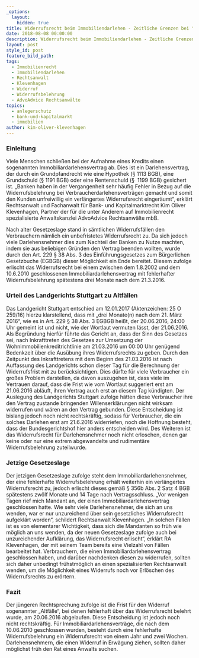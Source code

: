 ```yaml
---
_options:
  layout:
    hidden: true
title: Widerrufsrecht beim Immobiliendarlehen - Zeitliche Grenzen bei "Altfällen"
date: 2018-08-08 00:00:00
description: Widerrufsrecht beim Immobiliendarlehen - Zeitliche Grenzen bei "Altfällen"
layout: post
style_id: post
feature_bild_path:
tags:
  - Immobilienrecht
  - Immobiliendarlehen
  - Rechtsanwalt
  - Klevenhagen
  - Widerruf
  - Widerrufsbelehrung
  - AdvoAdvice Rechtsanwälte
topics:
  - anlegerschutz
  - bank-und-kapitalmarkt
  - immobilien
author: kim-oliver-klevenhagen
---
```


### Einleitung

Viele Menschen schließen bei der Aufnahme eines Kredits einen sogenannten Immobiliardarlehensvertrag ab. Dies ist ein Darlehensvertrag, der durch ein Grundpfandrecht wie eine Hypothek (§ 1113 BGB), eine Grundschuld (§ 1191 BGB) oder eine Rentenschuld (§  1199 BGB) gesichert ist. „Banken haben in der Vergangenheit sehr häufig Fehler in Bezug auf die Widerrufsbelehrung bei Verbraucherdarlehensverträgen gemacht und somit den Kunden unfreiwillig ein verlängertes Widerrufsrecht eingeräumt“, erklärt Rechtsanwalt und Fachanwalt für Bank- und Kapitalmarktrecht Kim Oliver Klevenhagen, Partner der für die unter Anderem auf Immobilienrecht spezialisierte Anwaltskanzlei AdvoAdvice Rechtsanwälte mbB.

Nach alter Gesetzeslage stand in sämtlichen Widerrufsfällen den Verbrauchern nämlich ein unbefristetes Widerrufsrecht zu. Da sich jedoch viele Darlehensnehmer dies zum Nachteil der Banken zu Nutze machten, indem sie aus beliebigen Gründen den Vertrag beenden wollten, wurde durch den Art. 229 § 38 Abs. 3 des Einführungsgesetzes zum Bürgerlichen Gesetzbuche (EGBGB) dieser Möglichkeit ein Ende bereitet. Diesem zufolge erlischt das Widerrufsrecht bei einem zwischen dem 1.8.2002 und dem 10.6.2010 geschlossenen Immobiliardarlehensvertrag mit fehlerhafter Widerrufsbelehrung spätestens drei Monate nach dem 21.3.2016.

### Urteil des Landgerichts Stuttgart zu Altfällen

Das Landgericht Stuttgart entschied am 12.01.2017 (Aktenzeichen: 25 O 259/16) hierzu klarstellend, dass mit „drei Monate(n) nach dem 21. März 2016“, wie es in Art. 229 § 38 Abs. 3 EGBGB heißt, der 20.06.2016, 24:00 Uhr gemeint ist und nicht, wie der Wortlaut vermuten lässt, der 21.06.2016. Als Begründung hierfür führte das Gericht an, dass der Sinn des Gesetzes sei, nach Inkrafttreten des Gesetzes zur Umsetzung der Wohnimmobilienkreditrichtlinie am 21.03.2016 um 00:00 Uhr genügend Bedenkzeit über die Ausübung ihres Widerrufsrechts zu geben. Durch den Zeitpunkt des Inkrafttretens mit dem Beginn des 21.03.2016 ist nach Auffassung des Landgerichts schon dieser Tag für die Berechnung der Widerrufsfrist mit zu berücksichtigen. Dies dürfte für viele Verbraucher ein großes Problem darstellen, da davon auszugehen ist, dass viele im Vertrauen darauf, dass die Frist wie vom Wortlaut suggeriert erst am 21.06.2016 abläuft, ihren Vertrag auch erst an diesem Tag kündigten. Der Auslegung des Landgerichts Stuttgart zufolge hätten diese Verbraucher ihre den Vertrag zustande bringenden Willenserklärungen nicht wirksam widerrufen und wären an den Vertrag gebunden. Diese Entscheidung ist bislang jedoch noch nicht rechtskräftig, sodass für Verbraucher, die ein solches Darlehen erst am 21.6.2016 widerriefen, noch die Hoffnung besteht, dass der Bundesgerichtshof hier anders entscheiden wird. Des Weiteren ist das Widerrufsrecht für Darlehensnehmer noch nicht erloschen, denen gar keine oder nur eine extrem abgewandelte und rudimentäre Widerrufsbelehrung zuteilwurde.

### Jetzige Gesetzeslage

Der jetzigen Gesetzeslage zufolge steht dem Immobiliardarlehensnehmer, der eine fehlerhafte Widerrufsbelehrung erhält weiterhin ein verlängertes Widerrufsrecht zu, jedoch erlischt dieses gemäß § 356b Abs. 2 Satz 4 BGB spätestens zwölf Monate und 14 Tage nach Vertragsschluss. „Vor wenigen Tagen rief mich Mandant an, der einen Immobiliardarlehensvertrag geschlossen hatte. Wie sehr viele Darlehensnehmer, die sich an uns wenden, war er nur unzureichend über sein gesetzliches Widerrufsrecht aufgeklärt worden“, schildert Rechtsanwalt Klevenhagen. „In solchen Fällen ist es von elementarer Wichtigkeit, dass sich die Mandanten so früh wie möglich an uns wenden, da der neuen Gesetzeslage zufolge auch bei unzureichender Aufklärung, das Widerrufsrecht erlischt“, erklärt RA Klevenhagen, der mit seinem Team bereits eine Vielzahl von Fällen bearbeitet hat. Verbrauchern, die einen Immobiliardarlehensvertrag geschlossen haben, und darüber nachdenken diesen zu widerrufen, sollten sich daher unbedingt frühstmöglich an einen spezialisierten Rechtsanwalt wenden, um die Möglichkeit eines Widerrufs noch vor Erlöschen des Widerrufsrechts zu erörtern.

### Fazit

Der jüngeren Rechtsprechung zufolge ist die Frist für den Widerruf sogenannter „Altfälle“, bei denen fehlerhaft über das Widerrufsrecht belehrt wurde, am 20.06.2016 abgelaufen. Diese Entscheidung ist jedoch noch nicht rechtskräftig. Für Immobiliardarlehensverträge, die nach dem 10.06.2010 geschlossen wurden, besteht durch eine fehlerhafte Widerrufsbelehrung ein Widerrufsrecht von einem Jahr und zwei Wochen. Darlehensnehmern, die einen Widerruf in Erwägung ziehen, sollten daher möglichst früh den Rat eines Anwalts suchen.